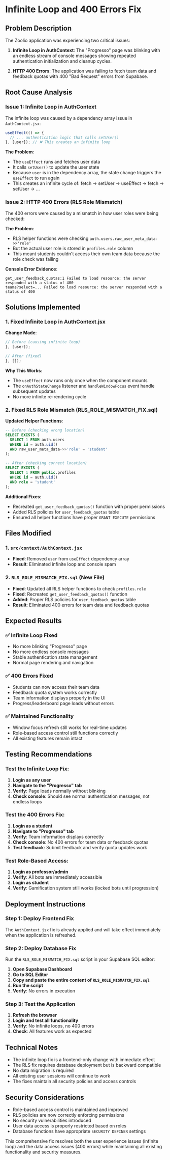 # Infinite Loop and 400 Errors Fix

## Problem Description

The Zoolio application was experiencing two critical issues:

1. **Infinite Loop in AuthContext**: The "Progresso" page was blinking with an endless stream of console messages showing repeated authentication initialization and cleanup cycles.

2. **HTTP 400 Errors**: The application was failing to fetch team data and feedback quotas with 400 "Bad Request" errors from Supabase.

## Root Cause Analysis

### Issue 1: Infinite Loop in AuthContext
The infinite loop was caused by a dependency array issue in `AuthContext.jsx`:

```javascript
useEffect(() => {
  // ... authentication logic that calls setUser()
}, [user]); // ❌ This creates an infinite loop
```

**The Problem**: 
- The `useEffect` runs and fetches user data
- It calls `setUser()` to update the user state
- Because `user` is in the dependency array, the state change triggers the `useEffect` to run again
- This creates an infinite cycle of: fetch → setUser → useEffect → fetch → setUser → ...

### Issue 2: HTTP 400 Errors (RLS Role Mismatch)
The 400 errors were caused by a mismatch in how user roles were being checked:

**The Problem**:
- RLS helper functions were checking `auth.users.raw_user_meta_data->>'role'`
- But the actual user role is stored in `profiles.role` column
- This meant students couldn't access their own team data because the role check was failing

**Console Error Evidence**:
```
get_user_feedback_quotas:1 Failed to load resource: the server responded with a status of 400
teams?select=... Failed to load resource: the server responded with a status of 400
```

## Solutions Implemented

### 1. Fixed Infinite Loop in AuthContext.jsx

**Change Made**:
```javascript
// Before (causing infinite loop)
}, [user]);

// After (fixed)
}, []);
```

**Why This Works**:
- The `useEffect` now runs only once when the component mounts
- The `onAuthStateChange` listener and `handleWindowFocus` event handle subsequent updates
- No more infinite re-rendering cycle

### 2. Fixed RLS Role Mismatch (RLS_ROLE_MISMATCH_FIX.sql)

**Updated Helper Functions**:
```sql
-- Before (checking wrong location)
SELECT EXISTS (
  SELECT 1 FROM auth.users 
  WHERE id = auth.uid() 
  AND raw_user_meta_data->>'role' = 'student'
);

-- After (checking correct location)
SELECT EXISTS (
  SELECT 1 FROM public.profiles 
  WHERE id = auth.uid() 
  AND role = 'student'
);
```

**Additional Fixes**:
- Recreated `get_user_feedback_quotas()` function with proper permissions
- Added RLS policies for `user_feedback_quotas` table
- Ensured all helper functions have proper `GRANT EXECUTE` permissions

## Files Modified

### 1. `src/context/AuthContext.jsx`
- **Fixed**: Removed `user` from `useEffect` dependency array
- **Result**: Eliminated infinite loop and console spam

### 2. `RLS_ROLE_MISMATCH_FIX.sql` (New File)
- **Fixed**: Updated all RLS helper functions to check `profiles.role`
- **Fixed**: Recreated `get_user_feedback_quotas()` function
- **Added**: Proper RLS policies for `user_feedback_quotas` table
- **Result**: Eliminated 400 errors for team data and feedback quotas

## Expected Results

### ✅ Infinite Loop Fixed
- No more blinking "Progresso" page
- No more endless console messages
- Stable authentication state management
- Normal page rendering and navigation

### ✅ 400 Errors Fixed
- Students can now access their team data
- Feedback quota system works correctly
- Team information displays properly in the UI
- Progress/leaderboard page loads without errors

### ✅ Maintained Functionality
- Window focus refresh still works for real-time updates
- Role-based access control still functions correctly
- All existing features remain intact

## Testing Recommendations

### Test the Infinite Loop Fix:
1. **Login as any user**
2. **Navigate to the "Progresso" tab**
3. **Verify**: Page loads normally without blinking
4. **Check console**: Should see normal authentication messages, not endless loops

### Test the 400 Errors Fix:
1. **Login as a student**
2. **Navigate to "Progresso" tab**
3. **Verify**: Team information displays correctly
4. **Check console**: No 400 errors for team data or feedback quotas
5. **Test feedback**: Submit feedback and verify quota updates work

### Test Role-Based Access:
1. **Login as professor/admin**
2. **Verify**: All bots are immediately accessible
3. **Login as student**
4. **Verify**: Gamification system still works (locked bots until progression)

## Deployment Instructions

### Step 1: Deploy Frontend Fix
The `AuthContext.jsx` fix is already applied and will take effect immediately when the application is refreshed.

### Step 2: Deploy Database Fix
Run the `RLS_ROLE_MISMATCH_FIX.sql` script in your Supabase SQL editor:

1. **Open Supabase Dashboard**
2. **Go to SQL Editor**
3. **Copy and paste the entire content of `RLS_ROLE_MISMATCH_FIX.sql`**
4. **Run the script**
5. **Verify**: No errors in execution

### Step 3: Test the Application
1. **Refresh the browser**
2. **Login and test all functionality**
3. **Verify**: No infinite loops, no 400 errors
4. **Check**: All features work as expected

## Technical Notes

- The infinite loop fix is a frontend-only change with immediate effect
- The RLS fix requires database deployment but is backward compatible
- No data migration is required
- All existing user sessions will continue to work
- The fixes maintain all security policies and access controls

## Security Considerations

- Role-based access control is maintained and improved
- RLS policies are now correctly enforcing permissions
- No security vulnerabilities introduced
- User data access is properly restricted based on roles
- Database functions have appropriate `SECURITY DEFINER` settings

This comprehensive fix resolves both the user experience issues (infinite loop) and the data access issues (400 errors) while maintaining all existing functionality and security measures.
